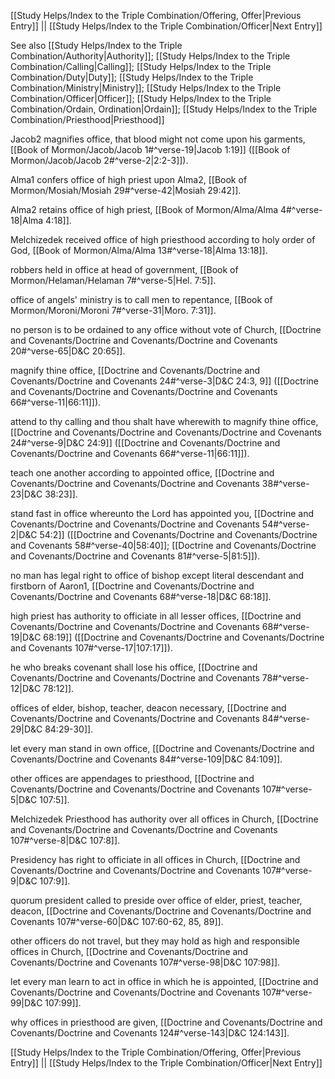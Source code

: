 [[Study Helps/Index to the Triple Combination/Offering, Offer|Previous Entry]]  ||  [[Study Helps/Index to the Triple Combination/Officer|Next Entry]]

 See also [[Study Helps/Index to the Triple Combination/Authority|Authority]]; [[Study Helps/Index to the Triple Combination/Calling|Calling]]; [[Study Helps/Index to the Triple Combination/Duty|Duty]]; [[Study Helps/Index to the Triple Combination/Ministry|Ministry]]; [[Study Helps/Index to the Triple Combination/Officer|Officer]]; [[Study Helps/Index to the Triple Combination/Ordain, Ordination|Ordain]]; [[Study Helps/Index to the Triple Combination/Priesthood|Priesthood]]

 Jacob2 magnifies office, that blood might not come upon his garments, [[Book of Mormon/Jacob/Jacob 1#^verse-19|Jacob 1:19]] ([[Book of Mormon/Jacob/Jacob 2#^verse-2|2:2-3]]).

 Alma1 confers office of high priest upon Alma2, [[Book of Mormon/Mosiah/Mosiah 29#^verse-42|Mosiah 29:42]].

 Alma2 retains office of high priest, [[Book of Mormon/Alma/Alma 4#^verse-18|Alma 4:18]].

 Melchizedek received office of high priesthood according to holy order of God, [[Book of Mormon/Alma/Alma 13#^verse-18|Alma 13:18]].

 robbers held in office at head of government, [[Book of Mormon/Helaman/Helaman 7#^verse-5|Hel. 7:5]].

 office of angels' ministry is to call men to repentance, [[Book of Mormon/Moroni/Moroni 7#^verse-31|Moro. 7:31]].

 no person is to be ordained to any office without vote of Church, [[Doctrine and Covenants/Doctrine and Covenants/Doctrine and Covenants 20#^verse-65|D&C 20:65]].

 magnify thine office, [[Doctrine and Covenants/Doctrine and Covenants/Doctrine and Covenants 24#^verse-3|D&C 24:3, 9]] ([[Doctrine and Covenants/Doctrine and Covenants/Doctrine and Covenants 66#^verse-11|66:11]]).

 attend to thy calling and thou shalt have wherewith to magnify thine office, [[Doctrine and Covenants/Doctrine and Covenants/Doctrine and Covenants 24#^verse-9|D&C 24:9]] ([[Doctrine and Covenants/Doctrine and Covenants/Doctrine and Covenants 66#^verse-11|66:11]]).

 teach one another according to appointed office, [[Doctrine and Covenants/Doctrine and Covenants/Doctrine and Covenants 38#^verse-23|D&C 38:23]].

 stand fast in office whereunto the Lord has appointed you, [[Doctrine and Covenants/Doctrine and Covenants/Doctrine and Covenants 54#^verse-2|D&C 54:2]] ([[Doctrine and Covenants/Doctrine and Covenants/Doctrine and Covenants 58#^verse-40|58:40]]; [[Doctrine and Covenants/Doctrine and Covenants/Doctrine and Covenants 81#^verse-5|81:5]]).

 no man has legal right to office of bishop except literal descendant and firstborn of Aaron1, [[Doctrine and Covenants/Doctrine and Covenants/Doctrine and Covenants 68#^verse-18|D&C 68:18]].

 high priest has authority to officiate in all lesser offices, [[Doctrine and Covenants/Doctrine and Covenants/Doctrine and Covenants 68#^verse-19|D&C 68:19]] ([[Doctrine and Covenants/Doctrine and Covenants/Doctrine and Covenants 107#^verse-17|107:17]]).

 he who breaks covenant shall lose his office, [[Doctrine and Covenants/Doctrine and Covenants/Doctrine and Covenants 78#^verse-12|D&C 78:12]].

 offices of elder, bishop, teacher, deacon necessary, [[Doctrine and Covenants/Doctrine and Covenants/Doctrine and Covenants 84#^verse-29|D&C 84:29-30]].

 let every man stand in own office, [[Doctrine and Covenants/Doctrine and Covenants/Doctrine and Covenants 84#^verse-109|D&C 84:109]].

 other offices are appendages to priesthood, [[Doctrine and Covenants/Doctrine and Covenants/Doctrine and Covenants 107#^verse-5|D&C 107:5]].

 Melchizedek Priesthood has authority over all offices in Church, [[Doctrine and Covenants/Doctrine and Covenants/Doctrine and Covenants 107#^verse-8|D&C 107:8]].

 Presidency has right to officiate in all offices in Church, [[Doctrine and Covenants/Doctrine and Covenants/Doctrine and Covenants 107#^verse-9|D&C 107:9]].

 quorum president called to preside over office of elder, priest, teacher, deacon, [[Doctrine and Covenants/Doctrine and Covenants/Doctrine and Covenants 107#^verse-60|D&C 107:60-62, 85, 89]].

 other officers do not travel, but they may hold as high and responsible offices in Church, [[Doctrine and Covenants/Doctrine and Covenants/Doctrine and Covenants 107#^verse-98|D&C 107:98]].

 let every man learn to act in office in which he is appointed, [[Doctrine and Covenants/Doctrine and Covenants/Doctrine and Covenants 107#^verse-99|D&C 107:99]].

 why offices in priesthood are given, [[Doctrine and Covenants/Doctrine and Covenants/Doctrine and Covenants 124#^verse-143|D&C 124:143]].

[[Study Helps/Index to the Triple Combination/Offering, Offer|Previous Entry]]  ||  [[Study Helps/Index to the Triple Combination/Officer|Next Entry]]